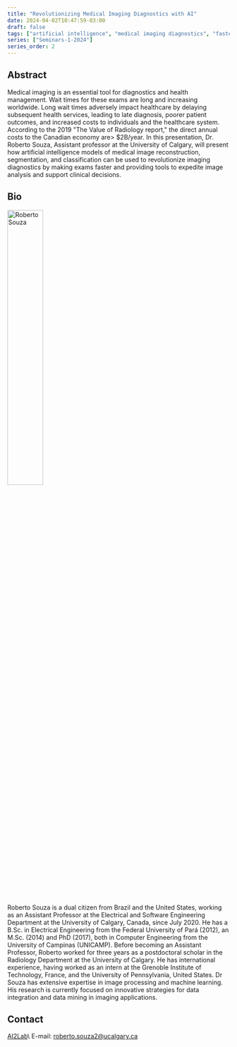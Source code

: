 ```yaml
---
title: "Revolutionizing Medical Imaging Diagnostics with AI​"
date: 2024-04-02T10:47:59-03:00
draft: false
tags: ["artificial intelligence", "medical imaging diagnostics", "faster exams"]
series: ["Seminars-1-2024"]
series_order: 2
---
```


## Abstract

Medical imaging is an essential tool for diagnostics and health management. Wait times for these exams are long and increasing worldwide. Long wait times adversely impact healthcare by delaying subsequent health services, leading to late diagnosis, poorer patient outcomes, and increased costs to individuals and the healthcare system. According to the 2019 "The Value of Radiology report," the direct annual costs to the Canadian economy are> $2B/year. In this presentation, Dr. Roberto Souza, Assistant professor at the University of Calgary, will present how artificial intelligence models of medical image reconstruction, segmentation, and classification can be used to revolutionize imaging diagnostics by making exams faster and providing tools to expedite image analysis and support clinical decisions.

## Bio

<img alt="Roberto Souza" src="/seminars/seminars-1-2024/1/roberto_souza.png" style="width: 40%; height: 160x;">

Roberto Souza is a dual citizen from Brazil and the United States, working as an Assistant Professor at the Electrical and Software Engineering Department at the University of Calgary, Canada, since July 2020. He has a B.Sc. in Electrical Engineering from the Federal University of Pará (2012), an M.Sc. (2014) and PhD (2017), both in Computer Engineering from the University of Campinas (UNICAMP). Before becoming an Assistant Professor, Roberto worked for three years as a postdoctoral scholar in the Radiology Department at the University of Calgary. He has international experience, having worked as an intern at the Grenoble Institute of Technology, France, and the University of Pennsylvania, United States. Dr Souza has extensive expertise in image processing and machine learning. His research is currently focused on innovative strategies for data integration and data mining in imaging applications.

## Contact
[AI2Lab](https://www.ai2lab.ca/team)\\
E-mail: roberto.souza2@ucalgary.ca

<!--
## Resources and Materials

[FEEC UNICAMP streams](https://www.youtube.com/@feec-unicamp/streams)

<iframe width="560" height="315" src="https://www.youtube.com/embed/PuKaN2mqMvg" title="YouTube video player" frameborder="0" allow="accelerometer; autoplay; clipboard-write; encrypted-media; gyroscope; picture-in-picture; web-share" allowfullscreen></iframe>

**Save the date:** August, 31th, 2023.
-->